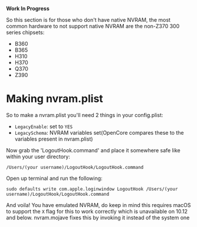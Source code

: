 **Work In Progress**


So this section is for those who don't have native NVRAM, the most common hardware to not support native NVRAM are the non-Z370 300 series chipsets:

* B360
* B365
* H310
* H370
* Q370
* Z390

# Making nvram.plist

So to make a nvram.plist you'll need 2 things in your config.plist:

* `LegacyEnable`: set to `YES`
* `LegacySchema`: NVRAM variables set(OpenCore compares these to the variables present in nvram.plist)

Now grab the 'LogoutHook.command' and place it somewhere safe like within your user directory:

`/Users/(your username)/LogoutHook/LogoutHook.command`

Open up terminal and run the following:

```sudo defaults write com.apple.loginwindow LogoutHook /Users/(your username)/LogoutHook/LogoutHook.command```

And voila! You have emulated NVRAM, do keep in mind this requires macOS to support the ```X``` flag for this to work correctly which is unavailable on 10.12 and below. nvram.mojave fixes this by invoking it instead of the system one 

